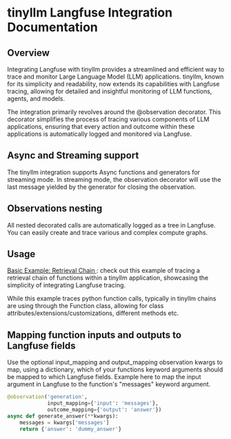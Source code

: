 # tinyllm Langfuse Integration Documentation
## Overview

Integrating Langfuse with tinyllm provides a streamlined and efficient
way to trace and monitor Large Language Model (LLM) applications. 
tinyllm, known for its simplicity and readability, now extends its 
capabilities with Langfuse tracing, allowing for detailed and 
insightful monitoring of LLM functions, agents, and models.

The integration primarily revolves around the @observation 
decorator. This decorator simplifies the process 
of tracing various components of LLM applications, ensuring 
that every action and outcome within these applications is 
automatically logged and monitored via Langfuse.

## Async and Streaming support
The tinyllm integration supports Async functions and generators for streaming mode.
In streaming mode, the observation decorator will use the last message yielded by 
the generator for closing the observation. 

## Observations nesting

All nested decorated calls are automatically logged as a tree in 
Langfuse. You can easily create and trace various and complex
compute graphs.

## Usage


[Basic Example: Retrieval Chain
](https://github.com/zozoheir/tinyllm/blob/main/docs/examples/tracing_nested_functions.py): check out this example of tracing a retrieval chain of functions within a tinyllm application, showcasing the simplicity of integrating Langfuse tracing.

While this example traces python function calls, typically in tinyllm chains are using through the Function class, allowing
for class attributes/extensions/customizations, different methods etc. 


## Mapping function inputs and outputs to Langfuse fields

Use the optional input_mapping and output_mapping observation kwargs 
to map, using a dictionary, which of your functions keyword arguments 
should be mapped to which Langfuse fields. 
Example here to map the input argument in Langfuse to the function's 
"messages" keyword argument.
```python
@observation('generation', 
             input_mapping={'input': 'messages'},
             outcome_mapping={'output': 'answer'})
async def generate_answer(**kwargs):
    messages = kwargs['messages']
    return {'answer': 'dummy_answer'}
```
